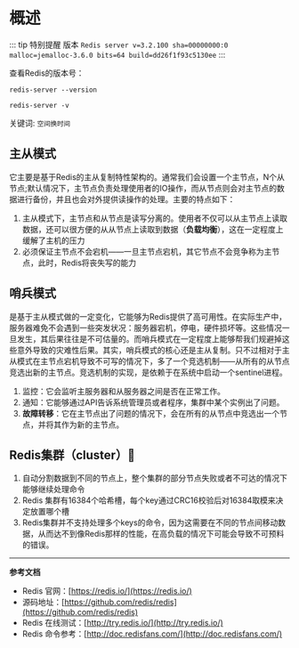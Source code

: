 # 概述

::: tip 特别提醒
版本 `Redis server v=3.2.100 sha=00000000:0 malloc=jemalloc-3.6.0 bits=64 build=dd26f1f93c5130ee`
:::

查看Redis的版本号：
```shell script
redis-server --version
```
```shell script
redis-server -v
```

关键词: `空间换时间`

## 主从模式

它主要是基于Redis的主从复制特性架构的。通常我们会设置一个主节点，N个从节点;默认情况下，主节点负责处理使用者的IO操作，而从节点则会对主节点的数据进行备份，并且也会对外提供读操作的处理。主要的特点如下：

1. 主从模式下，主节点和从节点是读写分离的。使用者不仅可以从主节点上读取数据，还可以很方便的从从节点上读取到数据（**负载均衡**），这在一定程度上缓解了主机的压力
2. 必须保证主节点不会宕机——一旦主节点宕机，其它节点不会竞争称为主节点，此时，Redis将丧失写的能力

## 哨兵模式

是基于主从模式做的一定变化，它能够为Redis提供了高可用性。在实际生产中，服务器难免不会遇到一些突发状况：服务器宕机，停电，硬件损坏等。这些情况一旦发生，其后果往往是不可估量的。而哨兵模式在一定程度上能够帮我们规避掉这些意外导致的灾难性后果。其实，哨兵模式的核心还是主从复制。只不过相对于主从模式在主节点宕机导致不可写的情况下，多了一个竞选机制——从所有的从节点竞选出新的主节点。竞选机制的实现，是依赖于在系统中启动一个sentinel进程。

1. 监控：它会监听主服务器和从服务器之间是否在正常工作。
2. 通知：它能够通过API告诉系统管理员或者程序，集群中某个实例出了问题。
3. **故障转移**：它在主节点出了问题的情况下，会在所有的从节点中竞选出一个节点，并将其作为新的主节点。

## Redis集群（cluster）:hammer:

1. 自动分割数据到不同的节点上，整个集群的部分节点失败或者不可达的情况下能够继续处理命令
2. Redis 集群有16384个哈希槽，每个key通过CRC16校验后对16384取模来决定放置哪个槽
3. Redis集群并不支持处理多个keys的命令，因为这需要在不同的节点间移动数据，从而达不到像Redis那样的性能，在高负载的情况下可能会导致不可预料的错误。


---

**参考文档**
- Redis 官网：[https://redis.io/](https://redis.io/)
- 源码地址：[https://github.com/redis/redis](https://github.com/redis/redis)
- Redis 在线测试：[http://try.redis.io/](http://try.redis.io/)
- Redis 命令参考：[http://doc.redisfans.com/](http://doc.redisfans.com/)
